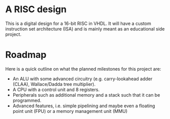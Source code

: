 # A RISC design

This is a digital design for a 16-bit RISC in VHDL. It will have a custom
instruction set architecture (ISA) and is mainly meant as an educational side
project.

# Roadmap

Here is a quick outline on what the planned milestones for this project are:

+ An ALU with some advanced circuitry (e.g. carry-lookahead adder (CLAA), Wallace/Dadda tree multiplier).
+ A CPU with a control unit and 8 registers.
+ Peripherals such as additional memory and a stack such that it can be programmed.
+ Advanced features, i.e. simple pipelining and maybe even a floating point
  unit (FPU) or a memory management unit (MMU)
